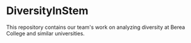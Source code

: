 # DiversityInStem
This repository contains our team's work on analyzing diversity at Berea College and similar universities.
